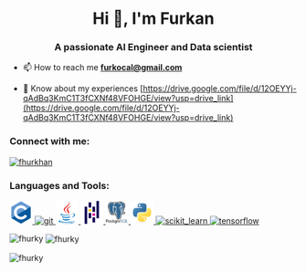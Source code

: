<h1 align="center">Hi 👋, I'm Furkan</h1>
<h3 align="center">A passionate AI Engineer and Data scientist</h3>

- 📫 How to reach me **furkocal@gmail.com**

- 📄 Know about my experiences [https://drive.google.com/file/d/12OEYYj-qAdBq3KmC1T3fCXNf48VFOHGE/view?usp=drive_link](https://drive.google.com/file/d/12OEYYj-qAdBq3KmC1T3fCXNf48VFOHGE/view?usp=drive_link)

<h3 align="left">Connect with me:</h3>
<p align="left">
<a href="https://www.leetcode.com/fhurkhan" target="blank"><img align="center" src="https://raw.githubusercontent.com/rahuldkjain/github-profile-readme-generator/master/src/images/icons/Social/leet-code.svg" alt="fhurkhan" height="30" width="40" /></a>
</p>

<h3 align="left">Languages and Tools:</h3>
<p align="left"> <a href="https://www.cprogramming.com/" target="_blank" rel="noreferrer"> <img src="https://raw.githubusercontent.com/devicons/devicon/master/icons/c/c-original.svg" alt="c" width="40" height="40"/> </a> <a href="https://git-scm.com/" target="_blank" rel="noreferrer"> <img src="https://www.vectorlogo.zone/logos/git-scm/git-scm-icon.svg" alt="git" width="40" height="40"/> </a> <a href="https://www.java.com" target="_blank" rel="noreferrer"> <img src="https://raw.githubusercontent.com/devicons/devicon/master/icons/java/java-original.svg" alt="java" width="40" height="40"/> </a> <a href="https://pandas.pydata.org/" target="_blank" rel="noreferrer"> <img src="https://raw.githubusercontent.com/devicons/devicon/2ae2a900d2f041da66e950e4d48052658d850630/icons/pandas/pandas-original.svg" alt="pandas" width="40" height="40"/> </a> <a href="https://www.postgresql.org" target="_blank" rel="noreferrer"> <img src="https://raw.githubusercontent.com/devicons/devicon/master/icons/postgresql/postgresql-original-wordmark.svg" alt="postgresql" width="40" height="40"/> </a> <a href="https://www.python.org" target="_blank" rel="noreferrer"> <img src="https://raw.githubusercontent.com/devicons/devicon/master/icons/python/python-original.svg" alt="python" width="40" height="40"/> </a> <a href="https://scikit-learn.org/" target="_blank" rel="noreferrer"> <img src="https://upload.wikimedia.org/wikipedia/commons/0/05/Scikit_learn_logo_small.svg" alt="scikit_learn" width="40" height="40"/> </a> <a href="https://www.tensorflow.org" target="_blank" rel="noreferrer"> <img src="https://www.vectorlogo.zone/logos/tensorflow/tensorflow-icon.svg" alt="tensorflow" width="40" height="40"/> </a> </p>

<p><img align="left" src="https://github-readme-stats.vercel.app/api/top-langs?username=fhurky&show_icons=true&locale=en&layout=compact" alt="fhurky" /></p>

<p>&nbsp;<img align="center" src="https://github-readme-stats.vercel.app/api?username=fhurky&show_icons=true&locale=en" alt="fhurky" /></p>

<p><img align="center" src="https://github-readme-streak-stats.herokuapp.com/?user=fhurky&" alt="fhurky" /></p>
